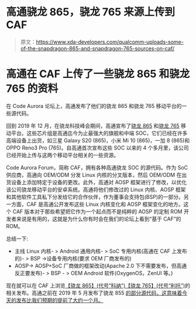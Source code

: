 # 高通骁龙 865，骁龙 765 来源上传到 CAF

> 原文：<https://www.xda-developers.com/qualcomm-uploads-some-of-the-snapdragon-865-and-snapdragon-765-sources-on-caf/>

# 高通在 CAF 上传了一些骁龙 865 和骁龙 765 的资料

在 Code Aurora 论坛上，高通发布了他们的骁龙 865 和骁龙 765 移动平台的一些源代码。

回到 2019 年 12 月，在骁龙科技峰会期间，高通宣布了[骁龙 865](https://www.xda-developers.com/qualcomm-snapdragon-865-processor-specifications-features/) 和[骁龙 765](https://www.xda-developers.com/qualcomm-snapdragon-765-processor-specifications-features/) 移动平台。这些芯片组是高通迄今为止最强大的旗舰和中端 SOC，它们已经在许多高端设备上出货，如三星 Galaxy S20 (865)，小米 Mi 10 (865)，一加 8 (865)和 OPPO Reno3 Pro (765)。自高通首次宣布这些 SOC 以来的 4 个多月里，该公司已经开始上传与这两个移动平台相关的一些资源。

Code Aurora Forum，简称 CAF，拥有各种高通骁龙 SOC 的源代码。作为 SoC 供应商，高通向 OEM/ODM 分发 Linux 内核的分叉版本，然后 OEM/ODM 在出货设备上添加特定于设备的更改。此外，高通对 AOSP 框架进行了修改，以优化该公司骁龙移动平台的安卓系统。高通将他们修改过的 Linux 内核、AOSP 框架和其他软件工具私下分发给它的合作伙伴，作为董事会支持包(BSP)的一部分。另一方面，CAF 是高通公开发布这些 Linux 内核变化和 AOSP 框架变化的地方。这个 CAF 版本对于那些希望把它作为一个起点而不是纯粹的 AOSP 的定制 ROM 开发者来说是有用的，这就是为什么你有时会在我们的论坛上看到“基于 CAF”的 ROM。

总结一下:

*   主线 Linux 内核- > Android 通用内核- > SoC 专用内核(高通在 CAF 上发布的)- > BSP ->设备专用内核(要求 OEM 厂商发布的)
*   AOSP-> AOSP+SoC 厂商做的框架改动(Apache 2.0 下不需要发布，但高通反正要发布)- > BSP - > OEM Android 软件(OxygenOS，ZenUI 等。)

现在就可以在 CAF 上浏览[【骁龙 865】(代号“科纳”)](https://source.codeaurora.org/quic/la/platform/vendor/qcom/kona/)[【骁龙 765】(代号“利托”)](https://source.codeaurora.org/quic/la/platform/vendor/qcom/lito/)的相关发布。高通之前在 2019 年 5 月发布了骁龙 855 [的部分源代码，这意味着今天的发布比我们预期的提前了大约一个月。](https://www.xda-developers.com/qualcomm-snapdragon-855-snapdragon-675-sources-caf/)